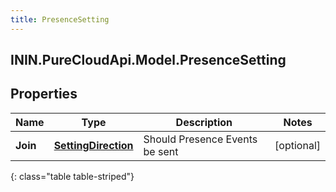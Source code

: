 ```yaml
---
title: PresenceSetting
---
```

## ININ.PureCloudApi.Model.PresenceSetting

## Properties

|Name | Type | Description | Notes|
|------------ | ------------- | ------------- | -------------|
| **Join** | [**SettingDirection**](SettingDirection.html) | Should Presence Events be sent | [optional] |
{: class="table table-striped"}


